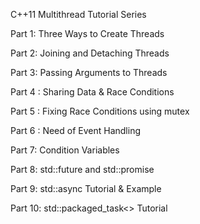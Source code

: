 C++11 Multithread Tutorial Series

Part 1: Three Ways to Create Threads

Part 2: Joining and Detaching Threads

Part 3: Passing Arguments to Threads

Part 4 : Sharing Data & Race Conditions

Part 5 : Fixing Race Conditions using mutex

Part 6 : Need of Event Handling

Part 7: Condition Variables

Part 8: std::future and std::promise

Part 9: std::async Tutorial & Example

Part 10: std::packaged_task<> Tutorial
